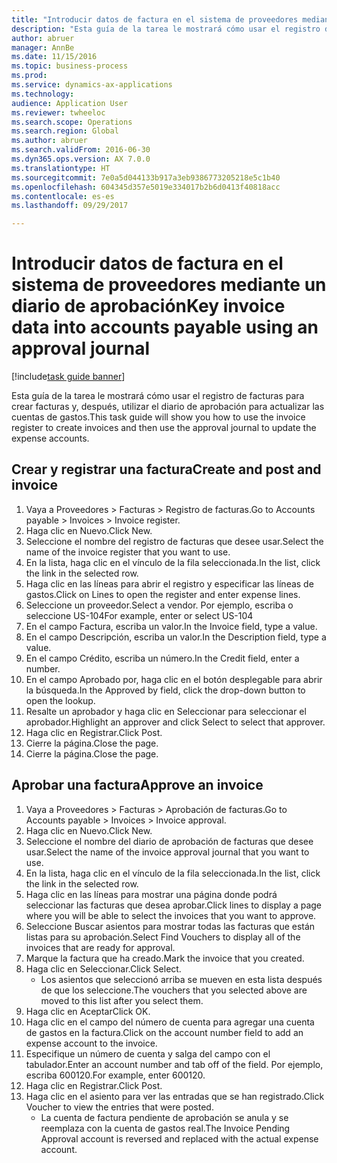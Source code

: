 ```yaml
--- 
title: "Introducir datos de factura en el sistema de proveedores mediante un diario de aprobación"
description: "Esta guía de la tarea le mostrará cómo usar el registro de facturas para crear facturas y, después, utilizar el diario de aprobación para actualizar las cuentas de gastos."
author: abruer
manager: AnnBe
ms.date: 11/15/2016
ms.topic: business-process
ms.prod: 
ms.service: dynamics-ax-applications
ms.technology: 
audience: Application User
ms.reviewer: twheeloc
ms.search.scope: Operations
ms.search.region: Global
ms.author: abruer
ms.search.validFrom: 2016-06-30
ms.dyn365.ops.version: AX 7.0.0
ms.translationtype: HT
ms.sourcegitcommit: 7e0a5d044133b917a3eb9386773205218e5c1b40
ms.openlocfilehash: 604345d357e5019e334017b2b6d0413f40818acc
ms.contentlocale: es-es
ms.lasthandoff: 09/29/2017

---
```

# <a name="key-invoice-data-into-accounts-payable-using-an-approval-journal"></a><span data-ttu-id="ef8ef-103">Introducir datos de factura en el sistema de proveedores mediante un diario de aprobación</span><span class="sxs-lookup"><span data-stu-id="ef8ef-103">Key invoice data into accounts payable using an approval journal</span></span>

[!include[task guide banner](../../includes/task-guide-banner.md)]

<span data-ttu-id="ef8ef-104">Esta guía de la tarea le mostrará cómo usar el registro de facturas para crear facturas y, después, utilizar el diario de aprobación para actualizar las cuentas de gastos.</span><span class="sxs-lookup"><span data-stu-id="ef8ef-104">This task guide will show you how to use the invoice register to create invoices and then use the approval journal to update the expense accounts.</span></span>


## <a name="create-and-post-and-invoice"></a><span data-ttu-id="ef8ef-105">Crear y registrar una factura</span><span class="sxs-lookup"><span data-stu-id="ef8ef-105">Create and post and invoice</span></span>
1. <span data-ttu-id="ef8ef-106">Vaya a Proveedores > Facturas > Registro de facturas.</span><span class="sxs-lookup"><span data-stu-id="ef8ef-106">Go to Accounts payable > Invoices > Invoice register.</span></span>
2. <span data-ttu-id="ef8ef-107">Haga clic en Nuevo.</span><span class="sxs-lookup"><span data-stu-id="ef8ef-107">Click New.</span></span>
3. <span data-ttu-id="ef8ef-108">Seleccione el nombre del registro de facturas que desee usar.</span><span class="sxs-lookup"><span data-stu-id="ef8ef-108">Select the name of the invoice register that you want to use.</span></span>
4. <span data-ttu-id="ef8ef-109">En la lista, haga clic en el vínculo de la fila seleccionada.</span><span class="sxs-lookup"><span data-stu-id="ef8ef-109">In the list, click the link in the selected row.</span></span>
5. <span data-ttu-id="ef8ef-110">Haga clic en las líneas para abrir el registro y especificar las líneas de gastos.</span><span class="sxs-lookup"><span data-stu-id="ef8ef-110">Click on Lines to open the register and enter expense lines.</span></span>
6. <span data-ttu-id="ef8ef-111">Seleccione un proveedor.</span><span class="sxs-lookup"><span data-stu-id="ef8ef-111">Select a vendor.</span></span> <span data-ttu-id="ef8ef-112">Por ejemplo, escriba o seleccione US-104</span><span class="sxs-lookup"><span data-stu-id="ef8ef-112">For example, enter or select US-104</span></span>
7. <span data-ttu-id="ef8ef-113">En el campo Factura, escriba un valor.</span><span class="sxs-lookup"><span data-stu-id="ef8ef-113">In the Invoice field, type a value.</span></span>
8. <span data-ttu-id="ef8ef-114">En el campo Descripción, escriba un valor.</span><span class="sxs-lookup"><span data-stu-id="ef8ef-114">In the Description field, type a value.</span></span>
9. <span data-ttu-id="ef8ef-115">En el campo Crédito, escriba un número.</span><span class="sxs-lookup"><span data-stu-id="ef8ef-115">In the Credit field, enter a number.</span></span>
10. <span data-ttu-id="ef8ef-116">En el campo Aprobado por, haga clic en el botón desplegable para abrir la búsqueda.</span><span class="sxs-lookup"><span data-stu-id="ef8ef-116">In the Approved by field, click the drop-down button to open the lookup.</span></span>
11. <span data-ttu-id="ef8ef-117">Resalte un aprobador y haga clic en Seleccionar para seleccionar el aprobador.</span><span class="sxs-lookup"><span data-stu-id="ef8ef-117">Highlight an approver and click Select to select that approver.</span></span>
12. <span data-ttu-id="ef8ef-118">Haga clic en Registrar.</span><span class="sxs-lookup"><span data-stu-id="ef8ef-118">Click Post.</span></span>
13. <span data-ttu-id="ef8ef-119">Cierre la página.</span><span class="sxs-lookup"><span data-stu-id="ef8ef-119">Close the page.</span></span>
14. <span data-ttu-id="ef8ef-120">Cierre la página.</span><span class="sxs-lookup"><span data-stu-id="ef8ef-120">Close the page.</span></span>

## <a name="approve-an-invoice"></a><span data-ttu-id="ef8ef-121">Aprobar una factura</span><span class="sxs-lookup"><span data-stu-id="ef8ef-121">Approve an invoice</span></span>
1. <span data-ttu-id="ef8ef-122">Vaya a Proveedores > Facturas > Aprobación de facturas.</span><span class="sxs-lookup"><span data-stu-id="ef8ef-122">Go to Accounts payable > Invoices > Invoice approval.</span></span>
2. <span data-ttu-id="ef8ef-123">Haga clic en Nuevo.</span><span class="sxs-lookup"><span data-stu-id="ef8ef-123">Click New.</span></span>
3. <span data-ttu-id="ef8ef-124">Seleccione el nombre del diario de aprobación de facturas que desee usar.</span><span class="sxs-lookup"><span data-stu-id="ef8ef-124">Select the name of the invoice approval journal that you want to use.</span></span>
4. <span data-ttu-id="ef8ef-125">En la lista, haga clic en el vínculo de la fila seleccionada.</span><span class="sxs-lookup"><span data-stu-id="ef8ef-125">In the list, click the link in the selected row.</span></span>
5. <span data-ttu-id="ef8ef-126">Haga clic en las líneas para mostrar una página donde podrá seleccionar las facturas que desea aprobar.</span><span class="sxs-lookup"><span data-stu-id="ef8ef-126">Click lines to display a page where you will be able to select the invoices that you want to approve.</span></span>
6. <span data-ttu-id="ef8ef-127">Seleccione Buscar asientos para mostrar todas las facturas que están listas para su aprobación.</span><span class="sxs-lookup"><span data-stu-id="ef8ef-127">Select Find Vouchers to display all of the invoices that are ready for approval.</span></span>
7. <span data-ttu-id="ef8ef-128">Marque la factura que ha creado.</span><span class="sxs-lookup"><span data-stu-id="ef8ef-128">Mark the invoice that you created.</span></span>
8. <span data-ttu-id="ef8ef-129">Haga clic en Seleccionar.</span><span class="sxs-lookup"><span data-stu-id="ef8ef-129">Click Select.</span></span>
    * <span data-ttu-id="ef8ef-130">Los asientos que seleccionó arriba se mueven en esta lista después de que los seleccione.</span><span class="sxs-lookup"><span data-stu-id="ef8ef-130">The vouchers that you selected above are moved to this list after you select them.</span></span>  
9. <span data-ttu-id="ef8ef-131">Haga clic en Aceptar</span><span class="sxs-lookup"><span data-stu-id="ef8ef-131">Click OK.</span></span>
10. <span data-ttu-id="ef8ef-132">Haga clic en el campo del número de cuenta para agregar una cuenta de gastos en la factura.</span><span class="sxs-lookup"><span data-stu-id="ef8ef-132">Click on the account number field to add an expense account to the invoice.</span></span>
11. <span data-ttu-id="ef8ef-133">Especifique un número de cuenta y salga del campo con el tabulador.</span><span class="sxs-lookup"><span data-stu-id="ef8ef-133">Enter an account number and tab off of the field.</span></span> <span data-ttu-id="ef8ef-134">Por ejemplo, escriba 600120.</span><span class="sxs-lookup"><span data-stu-id="ef8ef-134">For example, enter 600120.</span></span>
12. <span data-ttu-id="ef8ef-135">Haga clic en Registrar.</span><span class="sxs-lookup"><span data-stu-id="ef8ef-135">Click Post.</span></span>
13. <span data-ttu-id="ef8ef-136">Haga clic en el asiento para ver las entradas que se han registrado.</span><span class="sxs-lookup"><span data-stu-id="ef8ef-136">Click Voucher to view the entries that were posted.</span></span>
    * <span data-ttu-id="ef8ef-137">La cuenta de factura pendiente de aprobación se anula y se reemplaza con la cuenta de gastos real.</span><span class="sxs-lookup"><span data-stu-id="ef8ef-137">The Invoice Pending Approval account is reversed and replaced with the actual expense account.</span></span>  


